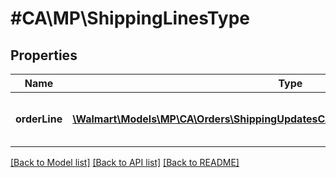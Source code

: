 # #CA\MP\ShippingLinesType

## Properties

Name | Type | Description | Notes
------------ | ------------- | ------------- | -------------
**orderLine** | [**\Walmart\Models\MP\CA\Orders\ShippingUpdatesCARequestOrderLinesOrderLineInner[]**](ShippingUpdatesCARequestOrderLinesOrderLineInner.md) | Information about one order line shipment |


[[Back to Model list]](../) [[Back to API list]](../../Api/CA/MP) [[Back to README]](../../README.md)
